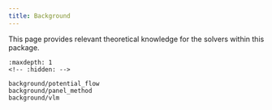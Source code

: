 ```yaml
---
title: Background
---
```


This page provides relevant theoretical knowledge for the solvers within this package.


```{toctree}
:maxdepth: 1
<!-- :hidden: -->

background/potential_flow
background/panel_method
background/vlm
```

<!-- This page is intended to provide the reader with any theoretical
knowledge or other concepts that form the basis of your package.
This page can include equations, figures, flowcharts, etc. for a better understanding of the theory behind
the package along with any code snippets necessary to explain the software design.

## Referencing using bib files

You can add references in the `references.bib` file and cite them 
in the page like this {cite:p}`perez2011python`. 
You can also include a list of references cited at the end as shown below.

## Bibliography

```{bibliography} references.bib
``` -->